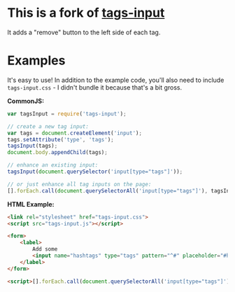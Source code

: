 This is a fork of [tags-input](https://github.com/developit/tags-input)
=======================================================================

It adds a "remove" button to the left side of each tag.

Examples
========

It's easy to use! In addition to the example code, you'll also need to
include `tags-input.css` - I didn't bundle it because that's a bit gross.

**CommonJS:**

```js
var tagsInput = require('tags-input');

// create a new tag input:
var tags = document.createElement('input');
tags.setAttribute('type', 'tags');
tagsInput(tags);
document.body.appendChild(tags);

// enhance an existing input:
tagsInput(document.querySelector('input[type="tags"]'));

// or just enhance all tag inputs on the page:
[].forEach.call(document.querySelectorAll('input[type="tags"]'), tagsInput);
```

**HTML Example:**

```html
<link rel="stylesheet" href="tags-input.css">
<script src="tags-input.js"></script>

<form>
	<label>
		Add some
		<input name="hashtags" type="tags" pattern="^#" placeholder="#hashtags">
	</label>
</form>

<script>[].forEach.call(document.querySelectorAll('input[type="tags"]'), tagsInput);</script>
```
